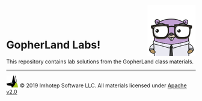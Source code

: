<img src="assets/gophernand.png" align="right" width="128" height="auto"/>

<br/>
<br/>
<br/>

# GopherLand Labs!


This repository contains lab solutions from the GopherLand class materials.


---
<img src="assets/imhotep_logo.png" width="32" height="auto"/> © 2019 Imhotep Software LLC.
All materials licensed under [Apache v2.0](http://www.apache.org/licenses/LICENSE-2.0)
